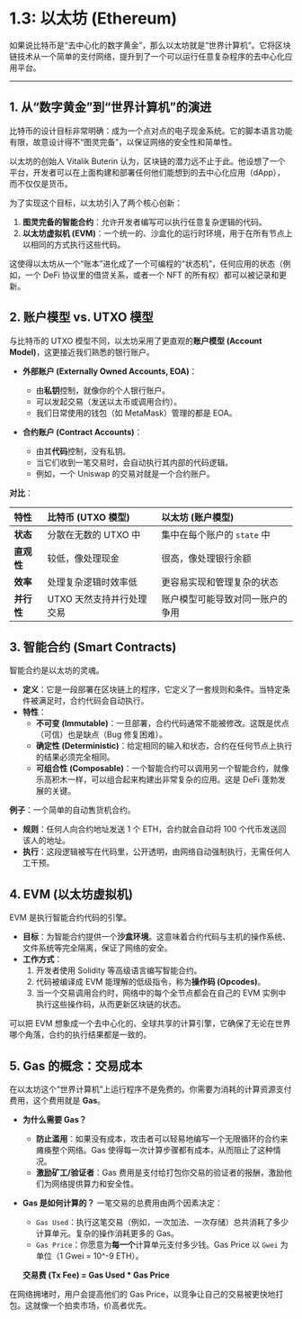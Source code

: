 # 1.3: 以太坊 (Ethereum)

如果说比特币是“去中心化的数字黄金”，那么以太坊就是“世界计算机”。它将区块链技术从一个简单的支付网络，提升到了一个可以运行任意复杂程序的去中心化应用平台。

---

## 1. 从“数字黄金”到“世界计算机”的演进

比特币的设计目标非常明确：成为一个点对点的电子现金系统。它的脚本语言功能有限，故意设计得不“图灵完备”，以保证网络的安全性和简单性。

以太坊的创始人 Vitalik Buterin 认为，区块链的潜力远不止于此。他设想了一个平台，开发者可以在上面构建和部署任何他们能想到的去中心化应用（dApp），而不仅仅是货币。

为了实现这个目标，以太坊引入了两个核心创新：
1.  **图灵完备的智能合约**：允许开发者编写可以执行任意复杂逻辑的代码。
2.  **以太坊虚拟机 (EVM)**：一个统一的、沙盒化的运行时环境，用于在所有节点上以相同的方式执行这些代码。

这使得以太坊从一个“账本”进化成了一个可编程的“状态机”，任何应用的状态（例如，一个 DeFi 协议里的借贷关系，或者一个 NFT 的所有权）都可以被记录和更新。

## 2. 账户模型 vs. UTXO 模型

与比特币的 UTXO 模型不同，以太坊采用了更直观的**账户模型 (Account Model)**，这更接近我们熟悉的银行账户。

-   **外部账户 (Externally Owned Accounts, EOA)**：
    -   由**私钥**控制，就像你的个人银行账户。
    -   可以发起交易（发送以太币或调用合约）。
    -   我们日常使用的钱包（如 MetaMask）管理的都是 EOA。

-   **合约账户 (Contract Accounts)**：
    -   由其**代码**控制，没有私钥。
    -   当它们收到一笔交易时，会自动执行其内部的代码逻辑。
    -   例如，一个 Uniswap 的交易对就是一个合约账户。

**对比**：

| 特性 | 比特币 (UTXO 模型) | 以太坊 (账户模型) |
| :--- | :--- | :--- |
| **状态** | 分散在无数的 UTXO 中 | 集中在每个账户的 `state` 中 |
| **直观性** | 较低，像处理现金 | 很高，像处理银行余额 |
| **效率** | 处理复杂逻辑时效率低 | 更容易实现和管理复杂的状态 |
| **并行性** | UTXO 天然支持并行处理交易 | 账户模型可能导致对同一账户的争用 |

## 3. 智能合约 (Smart Contracts)

智能合约是以太坊的灵魂。

-   **定义**：它是一段部署在区块链上的程序，它定义了一套规则和条件。当特定条件被满足时，合约代码会自动执行。
-   **特性**：
    -   **不可变 (Immutable)**：一旦部署，合约代码通常不能被修改。这既是优点（可信）也是缺点（Bug 修复困难）。
    -   **确定性 (Deterministic)**：给定相同的输入和状态，合约在任何节点上执行的结果必须完全相同。
    -   **可组合性 (Composable)**：一个智能合约可以调用另一个智能合约，就像乐高积木一样，可以组合起来构建出非常复杂的应用。这是 DeFi 蓬勃发展的关键。

**例子**：一个简单的自动售货机合约。
-   **规则**：任何人向合约地址发送 1 个 ETH，合约就会自动将 100 个代币发送回该人的地址。
-   **执行**：这段逻辑被写在代码里，公开透明，由网络自动强制执行，无需任何人工干预。

## 4. EVM (以太坊虚拟机)

EVM 是执行智能合约代码的引擎。

-   **目标**：为智能合约提供一个**沙盒环境**。这意味着合约代码与主机的操作系统、文件系统等完全隔离，保证了网络的安全。
-   **工作方式**：
    1.  开发者使用 Solidity 等高级语言编写智能合约。
    2.  代码被编译成 EVM 能理解的低级指令，称为**操作码 (Opcodes)**。
    3.  当一个交易调用合约时，网络中的每个全节点都会在自己的 EVM 实例中执行这些操作码，从而更新区块链的状态。

可以把 EVM 想象成一个去中心化的、全球共享的计算引擎，它确保了无论在世界哪个角落，合约的执行结果都是一致的。

## 5. Gas 的概念：交易成本

在以太坊这个“世界计算机”上运行程序不是免费的。你需要为消耗的计算资源支付费用，这个费用就是 **Gas**。

-   **为什么需要 Gas？**
    -   **防止滥用**：如果没有成本，攻击者可以轻易地编写一个无限循环的合约来瘫痪整个网络。Gas 使得每一次计算步骤都有成本，从而阻止了这种情况。
    -   **激励矿工/验证者**：Gas 费用是支付给打包你交易的验证者的报酬，激励他们为网络提供算力和安全性。

-   **Gas 是如何计算的？**
    一笔交易的总费用由两个因素决定：
    -   `Gas Used`：执行这笔交易（例如，一次加法、一次存储）总共消耗了多少计算单元。复杂的操作消耗更多的 Gas。
    -   `Gas Price`：你愿意为**每一个**计算单元支付多少钱。Gas Price 以 `Gwei` 为单位（1 Gwei = 10^-9 ETH）。

    **交易费 (Tx Fee) = Gas Used * Gas Price**

在网络拥堵时，用户会提高他们的 Gas Price，以竞争让自己的交易被更快地打包。这就像一个拍卖市场，价高者优先。 